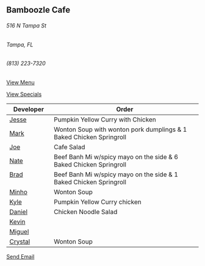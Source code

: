 ## Bamboozle Cafe
###### 516 N Tampa St
###### Tampa, FL
###### (813) 223-7320

[View Menu](http://bamboozlecafe.com/bamboozle-cafe-lunch-menu/)

[View Specials](http://bamboozlecafe.com/bamboozle-cafe-lunch-specials/)

Developer     | Order
--------------|---------------------
[Jesse](https://github.com/jessecurry)              | Pumpkin Yellow Curry with Chicken
[Mark](http://github.com/mark-smithtb)              | Wonton Soup with wonton pork dumplings & 1 Baked Chicken Springroll
[Joe](https://github.com/Montchat)                  | Cafe Salad
[Nate](https://github.com/thunemn)                  | Beef Banh Mi w/spicy mayo on the side &  6 Baked Chicken Springroll
[Brad](https://github.com/bself)                    | Beef Banh Mi w/spicy mayo on the side &  1 Baked Chicken Springroll
[Minho](https://github.com/minhochoi)               | Wonton Soup
[Kyle](https://github.com/kjswartz)                 | Pumpkin Yellow Curry chicken
[Daniel](https://github.come/dtartaglia)            | Chicken Noodle Salad
[Kevin]()                                           | 
[Miguel](https://github.com/MiguelBrito1086)        |         
[Crystal](https://github.com/crystalrmcgowan)       | Wonton Soup

<a href="mailto:info@bamboozlecafe.com?cc=bamboozlecafe@gmail.com&subject=11:30am%20Haneke%20Design%20Developer Lunch&body=https%3A%2F%2Fgithub.com%2Fhanekedesign%2Fdeveloper-lunch%2Fblob%2Fmaster%2Fbamboozle.md">Send Email</a>
